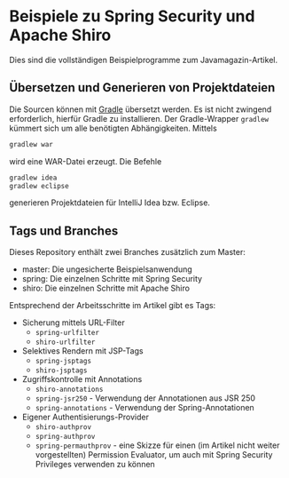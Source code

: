 Beispiele zu Spring Security und Apache Shiro
=============================================

Dies sind die vollständigen Beispielprogramme zum Javamagazin-Artikel.


Übersetzen und Generieren von Projektdateien
--------------------------------------------

Die Sourcen können mit [Gradle](http://gradle.org/) übersetzt werden. Es
ist nicht zwingend erforderlich, hierfür Gradle zu installieren. Der
Gradle-Wrapper `gradlew` kümmert sich um alle benötigten Abhängigkeiten.
Mittels

```bash
gradlew war
```

wird eine WAR-Datei erzeugt. Die Befehle

```bash
gradlew idea
gradlew eclipse
```

generieren Projektdateien für IntelliJ Idea bzw. Eclipse.


Tags und Branches
-----------------

Dieses Repository enthält zwei Branches zusätzlich zum Master:
 * master: Die ungesicherte Beispielsanwendung
 * spring: Die einzelnen Schritte mit Spring Security
 * shiro: Die einzelnen Schritte mit Apache Shiro

Entsprechend der Arbeitsschritte im Artikel gibt es Tags:
 * Sicherung mittels URL-Filter
   * `spring-urlfilter`
   * `shiro-urlfilter`
 * Selektives Rendern mit JSP-Tags
   * `spring-jsptags`
   * `shiro-jsptags`
 * Zugriffskontrolle mit Annotations
   * `shiro-annotations`
   * `spring-jsr250` - Verwendung der Annotationen aus JSR 250
   * `spring-annotations` - Verwendung der Spring-Annotationen
 * Eigener Authentisierungs-Provider
   * `shiro-authprov`
   * `spring-authprov`
   * `spring-permauthprov` - eine Skizze für einen (im Artikel nicht
     weiter vorgestellten) Permission Evaluator, um auch mit Spring
     Security Privileges verwenden zu können

